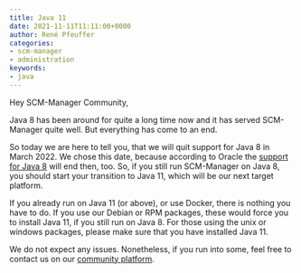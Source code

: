 ```yaml
---
title: Java 11
date: 2021-11-11T11:11:00+0000
author: René Pfeuffer
categories:
- scm-manager
- administration
keywords:
- java
---
```


Hey SCM-Manager Community,

Java 8 has been around for quite a long time now and it has served SCM-Manager quite well. But everything
has come to an end.

So today we are here to tell you, that we will quit support for Java 8 in March 2022. We chose this date,
because according to Oracle the [support for Java 8](https://www.oracle.com/java/technologies/java-se-support-roadmap.html)
will end then, too. So, if you still run SCM-Manager on Java 8, you should start your transition to Java 11,
which will be our next target platform.

If you already run on Java 11 (or above), or use Docker, there is nothing you have to do. If you use our
Debian or RPM packages, these would force you to install Java 11, if you still run on Java 8. For those using
the unix or windows packages, please make sure that you have installed Java 11.

We do not expect any issues. Nonetheless, if you run into some, feel free to contact us on our
[community platform](https://community.cloudogu.com/c/scm-manager/).

